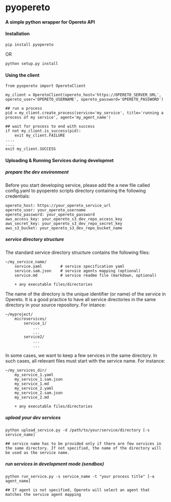 # pyopereto
#### A simple python wrapper for Opereto API 

#### Installation
```
pip install pyopereto
```
OR
```
python setup.py install
```
#### Using the client
```
from pyopereto import OperetoClient

my_client = OperetoClient(opereto_host='https://OPERETO_SERVER_URL', opereto_user='OPERETO_USERNAME', opereto_password='OPERETO_PASSWORD')

## run a process
pid = my_client.create_process(service='my_service', title='running a process of my service', agent='my_agent_name')

## wait for process to end with success
if not my_client.is_success(pid):
    exit my_client.FAILURE
....
....
exit my_client.SUCCESS
```

#### Uploading & Running Services during developmet
##### prepare the dev environment
Before you start developing service, please add the a new file called config.yaml to pyopereto scripts directory containing the following credentials:
```
opereto_host: https://your_opereto_service_url
opereto_user: your_opereto_username
opereto_password: your_opereto_password
aws_access_key: your_opereto_s3_dev_repo_access_key
aws_secret_key: your_opereto_s3_dev_repo_secret_key
aws_s3_bucket: your_opereto_s3_dev_repo_bucket_name

```

##### service directory structure
The standard service directory structure contains the following files:
```
~/my_service_name/
    service.yaml        # service specification yaml
    service.sam.json    # service agents mapping (optional)
    service.md          # service readme file (markdown, optional) 

    + any executable files/directories
```
The name of the directory is the unique identifier (or name) of the service in Opereto.
It is a good practice to have all service directories in the same directory in your source repository. For intance:
```
~/myproject/
    microservices/
        service_1/
            ...
            ...
        service2/
            ...
            ...
```
In some cases, we want to keep a few services in the same directory. In such cases, all relevant files must start with the service name. For instance:
```
~/my_services_dir/
    my_service_1.yaml        
    my_service_1.sam.json    
    my_service_1.md      
    my_service_2.yaml    
    my_service_2.sam.json
    my_service_2.md      
    
    + any executable files/directories
```

##### upload your dev services
```
python upload_service.py -d /path/to/your/service/directory [-s service_name]

## service name has to be provided only if there are few services in the same directory. If not specified, the name of the directory will be used as the service name.
```

##### run services in development mode (sendbox)
```
python run_service.py -s service_name -t "your process title" [-a agent_name]

## If agent is not specified, Opereto will select an agent that matches the service agent mapping
```
